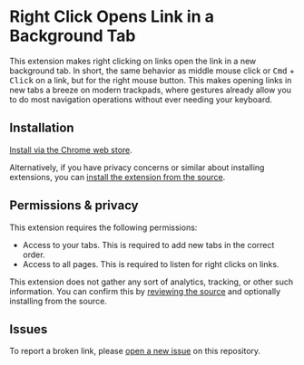 # Right Click Opens Link in a Background Tab

This extension makes right clicking on links open the link in a new background tab. In short, the same behavior as middle mouse click or <kbd>Cmd</kbd> + <kbd>Click</kbd> on a link, but for the right mouse button. This makes opening links in new tabs a breeze on modern trackpads, where gestures already allow you to do most navigation operations without ever needing your keyboard.  

## Installation

[Install via the Chrome web store](https://chromewebstore.google.com/detail/right-click-opens-link-in/njboaameemdigbgpphlidpdcdjmkhfjm).  

Alternatively, if you have privacy concerns or similar about installing extensions, you can [install the extension from the source](https://superuser.com/q/247651/162197).  

## Permissions & privacy

This extension requires the following permissions:  

 - Access to your tabs. This is required to add new tabs in the correct order.  
 - Access to all pages. This is required to listen for right clicks on links.  

This extension does not gather any sort of analytics, tracking, or other such information. You can confirm this by [reviewing the source](https://github.com/Etheryte/right-click-opens-link-in-a-background-tab/tree/master/extension) and optionally installing from the source.  

## Issues

To report a broken link, please [open a new issue](https://github.com/Etheryte/right-click-opens-link-in-a-background-tab/issues/new?template=broken-link.md&title=Broken+link) on this repository.
